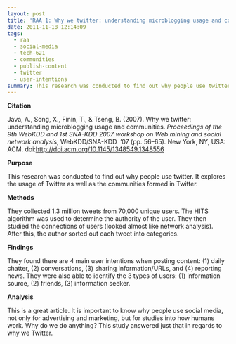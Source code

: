 ```yaml
---
layout: post
title: 'RAA 1: Why we twitter: understanding microblogging usage and communities'
date: 2011-11-18 12:14:09
tags:
  - raa
  - social-media
  - tech-621
  - communities
  - publish-content
  - twitter
  - user-intentions
summary: This research was conducted to find out why people use twitter. It explores the usage of Twitter as well as the communities formed in Twitter.
---
```


**Citation**

Java, A., Song, X., Finin, T., & Tseng, B. (2007). Why we twitter: understanding microblogging usage and communities. _Proceedings of the 9th WebKDD and 1st SNA-KDD 2007 workshop on Web mining and social network analysis_, WebKDD/SNA-KDD  ’07 (pp. 56–65). New York, NY, USA: ACM. doi:http://doi.acm.org/10.1145/1348549.1348556

**Purpose**

This research was conducted to find out why people use twitter. It explores the usage of Twitter as well as the communities formed in Twitter.

**Methods**

They collected 1.3 million tweets from 70,000 unique users. The HITS algorithm was used to determine the authority of the user. They then studied the connections of users (looked almost like network analysis). After this, the author sorted out each tweet into categories.

**Findings**

They found there are 4 main user intentions when posting content: (1) daily chatter, (2) conversations, (3) sharing information/URLs, and (4) reporting news. They were also able to identify the 3 types of users: (1) information source, (2) friends, (3) information seeker.

**Analysis**

This is a great article. It is important to know why people use social media, not only for advertising and marketing, but for studies into how humans work. Why do we do anything? This study answered just that in regards to why we Twitter.